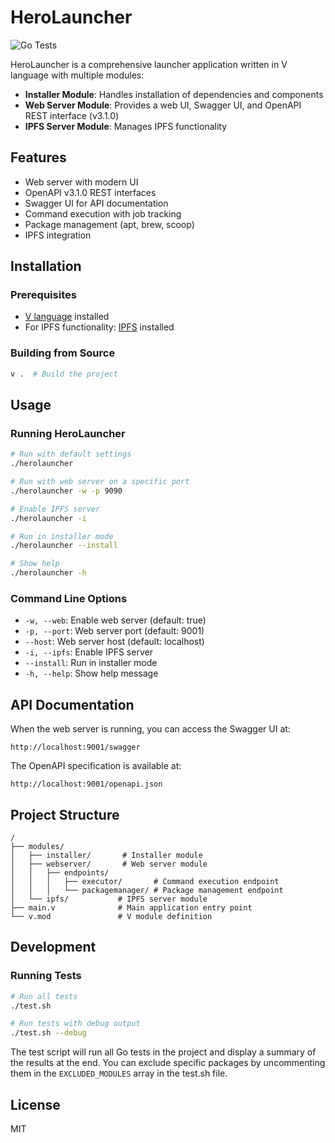 # HeroLauncher

![Go Tests](https://github.com/freeflowuniverse/herolauncher/actions/workflows/go-tests.yml/badge.svg)

HeroLauncher is a comprehensive launcher application written in V language with multiple modules:

- **Installer Module**: Handles installation of dependencies and components
- **Web Server Module**: Provides a web UI, Swagger UI, and OpenAPI REST interface (v3.1.0)
- **IPFS Server Module**: Manages IPFS functionality

## Features

- Web server with modern UI
- OpenAPI v3.1.0 REST interfaces
- Swagger UI for API documentation
- Command execution with job tracking
- Package management (apt, brew, scoop)
- IPFS integration

## Installation

### Prerequisites

- [V language](https://vlang.io/) installed
- For IPFS functionality: [IPFS](https://ipfs.io/) installed

### Building from Source

```bash
v .  # Build the project
```

## Usage

### Running HeroLauncher

```bash
# Run with default settings
./herolauncher

# Run with web server on a specific port
./herolauncher -w -p 9090

# Enable IPFS server
./herolauncher -i

# Run in installer mode
./herolauncher --install

# Show help
./herolauncher -h
```

### Command Line Options

- `-w, --web`: Enable web server (default: true)
- `-p, --port`: Web server port (default: 9001)
- `--host`: Web server host (default: localhost)
- `-i, --ipfs`: Enable IPFS server
- `--install`: Run in installer mode
- `-h, --help`: Show help message

## API Documentation

When the web server is running, you can access the Swagger UI at:

```
http://localhost:9001/swagger
```

The OpenAPI specification is available at:

```
http://localhost:9001/openapi.json
```

## Project Structure

```
/
├── modules/
│   ├── installer/       # Installer module
│   ├── webserver/       # Web server module
│   │   ├── endpoints/
│   │   │   ├── executor/       # Command execution endpoint
│   │   │   └── packagemanager/ # Package management endpoint
│   └── ipfs/           # IPFS server module
├── main.v              # Main application entry point
└── v.mod               # V module definition
```

## Development

### Running Tests

```bash
# Run all tests
./test.sh

# Run tests with debug output
./test.sh --debug
```

The test script will run all Go tests in the project and display a summary of the results at the end. You can exclude specific packages by uncommenting them in the `EXCLUDED_MODULES` array in the test.sh file.

## License

MIT
